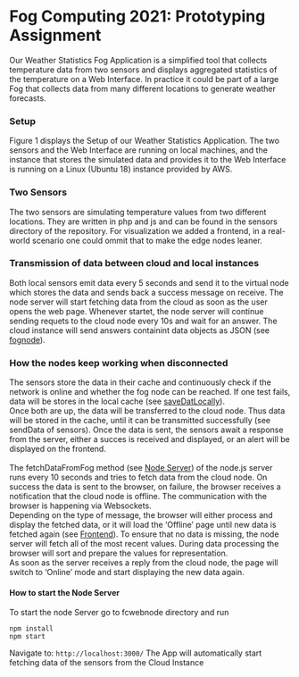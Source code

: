 # Fog Computing 2021: Prototyping Assignment
Our Weather Statistics Fog Application is a simplified tool that collects temperature data from two sensors and displays aggregated statistics of the temperature on a Web Interface. In practice it could be part of a large Fog that collects data from many different locations to generate weather forecasts.

### Setup
Figure 1 displays the Setup of our Weather Statistics Application. The two sensors and the Web Interface are running on local machines, and the instance that stores the simulated data and provides it to the Web Interface is running on a Linux (Ubuntu 18) instance provided by AWS. 

### Two Sensors
The two sensors are simulating temperature values  from two different locations. They are written in php and js and can be found in the sensors directory of the repository. For visualization we added a frontend, in a real-world scenario one could ommit that to make the edge nodes leaner.

### Transmission of data between cloud and local instances
Both local sensors emit data every 5 seconds and send it to the virtual node which stores the data and sends back a success message on receive. 
The node server will start fetching data from the cloud as soon as the user opens the web page. Whenever startet, the node server will continue sending requets to the cloud node every 10s and wait for an answer. The cloud instance will send answers containint data objects as JSON (see [fognode](fognode/index.php)).

### How the nodes keep working when disconnected
The sensors store the data in their cache and continuously check if the network is online and whether the fog node can be reached. If one test fails, data will be stores in the local cache (see [saveDatLocally](sensors/js/sensor1.js)). 
<br>
Once both are up, the data will be transferred to the cloud node. Thus data will be stored in the cache, until it can be transmitted successfully (see sendData of sensors). Once the data is sent, the sensors await a response from the server, either a succes is received and displayed, or an alert will be displayed on the frontend. 
<br><br>
The fetchDataFromFog method (see [Node Server](fcwebnode/routes/index.js)) of the node.js server runs every 10 seconds and tries to fetch data from the cloud node. On success the data is sent to the browser, on failure, the browser receives a notification that the cloud node is offline. The communication with the browser is happening via Websockets. <br>
Depending on the type of message, the browser will either process and display the fetched data, or it will load the ‘Offline’ page until new data is fetched again (see [Frontend](fcwebnode/public/javascripts/main.js)). To ensure that no data is missing, the node server will fetch all of the most recent values. During data processing the browser will sort and prepare the values for representation. <br>
As soon as the server receives a reply from the cloud node, the page will switch to ‘Online’ mode and start displaying the new data again. 

#### How to start the Node Server
To start the node Server go to fcwebnode directory and run 

```
npm install
npm start
```
Navigate to: `http://localhost:3000/` 
The App will automatically start fetching data of the sensors from the Cloud Instance

